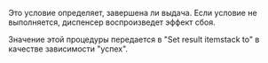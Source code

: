 Это условие определяет, завершена ли выдача. Если условие не выполняется, диспенсер воспроизведет эффект сбоя.

Значение этой процедуры передается в "Set result itemstack to" в качестве зависимости "успех".